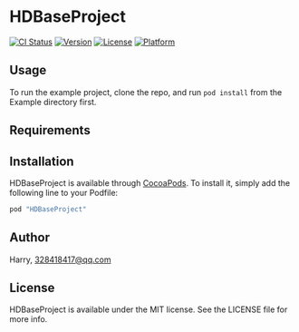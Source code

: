 # HDBaseProject

[![CI Status](http://img.shields.io/travis/Harry/HDBaseProject.svg?style=flat)](https://travis-ci.org/Harry/HDBaseProject)
[![Version](https://img.shields.io/cocoapods/v/HDBaseProject.svg?style=flat)](http://cocoapods.org/pods/HDBaseProject)
[![License](https://img.shields.io/cocoapods/l/HDBaseProject.svg?style=flat)](http://cocoapods.org/pods/HDBaseProject)
[![Platform](https://img.shields.io/cocoapods/p/HDBaseProject.svg?style=flat)](http://cocoapods.org/pods/HDBaseProject)

## Usage

To run the example project, clone the repo, and run `pod install` from the Example directory first.

## Requirements

## Installation

HDBaseProject is available through [CocoaPods](http://cocoapods.org). To install
it, simply add the following line to your Podfile:

```ruby
pod "HDBaseProject"
```

## Author

Harry, 328418417@qq.com

## License

HDBaseProject is available under the MIT license. See the LICENSE file for more info.
